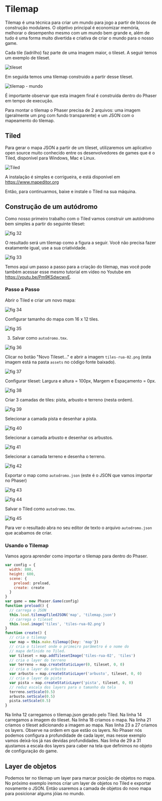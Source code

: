 # Tilemap

Tilemap é uma técnica para criar um mundo para jogo a partir de blocos de construção modulares. O objetivo principal é economizar memória, melhorar o desempenho mesmo com um mundo bem grande e, além de tudo é uma forma muito divertida e criativa de criar o mundo para o nosso game.

Cada tile (ladrilho) faz parte de uma imagem maior, o tileset. A seguir temos um exemplo de tileset.

![tileset ](resources/img/tileset.png)

Em seguida temos uma tilemap construido a partir desse tileset.

![tilemap - mundo](resources/img/tilemap.png)

É importante observar que esta imagem final é construída dentro do Phaser em tempo de execução.

Para montar o tilemap o Phaser precisa de 2 arquivos: uma imagem (geralmente um png com fundo transparente) e um JSON com o mapeamento do tilemap.

## Tiled

Para gerar o mapa JSON a partir de um tileset, utilizaremos um aplicativo open source muito conhecido entre os desenvolvedores de games que é o Tiled, disponível para Windows, Mac e Linux.

![Tiled](resources/img/fig031.png)

A instalação é simples e corrigueira, e está disponível em <https://www.mapeditor.org>

Então, para continuarmos, baixe e instale o Tiled na sua máquina.

## Construção de um autódromo

Como nosso primeiro trabalho com o Tiled vamos construir um autódromo bem simples a partir do seguinte tileset:

![fig 32](resources/img/fig032.png)

O resultado será um tilemap como a figura a seguir. Você não precisa fazer exatamente igual, use a sua criatividade.

![fig 33](resources/img/fig033.png)

Temos aqui um passo a passo para a criação do tilemap, mas você pode também acessar esse mesmo tutorial em vídeo no Youtube em
<https://youtu.be/Pm9KSdwcwvE>.

### Passo a Passo

Abrir o Tiled e criar um novo mapa:

![fig 34](resources/img/fig034.png)

Configurar tamanho do mapa com 16 x 12 tiles.

 ![fig 35](resources/img/fig035.png)

 3. Salvar como ``autodromo.tmx``.

 ![fig 36](resources/img/fig036.png)

Clicar no botão "Novo Tileset..." e abrir a imagem ``tiles-rua-02.png`` (esta imagem está na pasta ``assets`` no código fonte baixado).

![fig 37](resources/img/fig037.png)

Configurar tileset: Largura e altura = 100px, Margem e Espaçamento = 0px.

![fig 38](resources/img/fig038.png)

Criar 3 camadas de tiles: pista, arbusto e terreno (nesta ordem).

![fig 39](resources/img/fig039.png)

Selecionar a camada pista e desenhar a pista.

![fig 40](resources/img/fig040.png)

Selecionar a camada arbusto e desenhar os arbustos.

![fig 41](resources/img/fig041.png)

Selecionar a camada terreno e desenha o terreno.

![fig 42](resources/img/fig042.png)

Exportar o map como ``autodromo.json`` (este é o JSON que vamos importar no Phaser)

![fig 43](resources/img/fig043.png)

![fig 44](resources/img/fig044.png)

Salvar o Tiled como ``autodromo.tmx``.

![fig 45](resources/img/fig045.png)

Para ver o resultado abra no seu editor de texto o arquivo ``autodromo.json`` que acabamos de criar.

### Usando o Tilemap
Vamos agora aprender como importar o tilemap para dentro do Phaser.

```javascript
var config = {
  width: 800,
  height: 600,
  scene: {
    preload: preload,
    create: create
  }
}
var game = new Phaser.Game(config)
function preload() {
  // carrega o JSON
  this.load.tilemapTiledJSON('map', 'tilemap.json')
  // carrega o tileset
  this.load.image('tiles', 'tiles-rua-02.png')
}
function create() {
  // cria o tilemap
  var map = this.make.tilemap({key: 'map'})
  // cria o tileset onde o primeiro parâmetro é o nome do
  // mapa definido no Tiled.
  var tileset = map.addTilesetImage('tiles-rua-02', 'tiles')
  // cria o layer do terreno
  var terreno = map.createStaticLayer(0, tileset, 0, 0)
  // cria o layer do arbusto
  var arbusto = map.createStaticLayer('arbusto', tileset, 0, 0)
  // cria o layer da pista
  var pista = map.createStaticLayer('pista', tileset, 0, 0)
  // reduz escala dos layers para o tamanho da tela
  terreno.setScale(0.5)
  arbusto.setScale(0.5)
  pista.setScale(0.5)
}
```
Na linha 12 carregamos o tilemap.json gerado pelo Tiled.
Na linha 14 carregamos a imagem do tileset.
Na linha 18 criamos o mapa.
Na linha 21 criamos o tileset adicionando a imagem ao mapa.
Nas linha 23 a 27 criamos os layers. Observe na ordem em que estão os layers. No Phaser nós podemos configura a profundidade de cada layer, mas nesse exemplo vamos deixá-los já nas devidas profundidades.
Nas linha de 29 a 31 ajustamos a escala dos layers para caber na tela que definimos no objeto de configuração do game.

## Layer de objetos

Podemos ter no tilemap um layer para marcar posição de objetos no mapa. No próximo exemplo iremos criar um layer de objetos no Tiled e exportar novamente o JSON. Então usaremos a camada de objetos do novo mapa para posicionar algums jóias no mundo.
